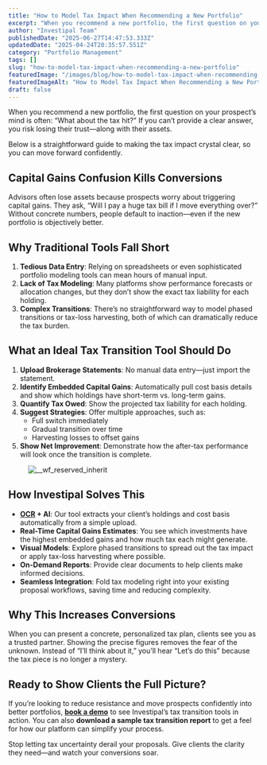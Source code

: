 ```yaml
---
title: "How to Model Tax Impact When Recommending a New Portfolio"
excerpt: "When you recommend a new portfolio, the first question on your prospect’s mind is often: “What about the tax hit?” If you can’t provide a clear answer, you risk losing their trust-along with their."
author: "Investipal Team"
publishedDate: "2025-06-27T14:47:53.333Z"
updatedDate: "2025-04-24T20:35:57.551Z"
category: "Portfolio Management"
tags: []
slug: "how-to-model-tax-impact-when-recommending-a-new-portfolio"
featuredImage: "/images/blog/how-to-model-tax-impact-when-recommending-a-new-portfolio__hero.png"
featuredImageAlt: "How to Model Tax Impact When Recommending a New Portfolio"
draft: false
---
```

<p id="">When you recommend a new portfolio, the first question on your prospect’s mind is often: “What about the tax hit?” If you can’t provide a clear answer, you risk losing their trust—along with their assets.</p><p id="">Below is a straightforward guide to making the tax impact crystal clear, so you can move forward confidently.</p><h2 id="">Capital Gains Confusion Kills Conversions</h2><p id="">Advisors often lose assets because prospects worry about triggering capital gains. They ask, “Will I pay a huge tax bill if I move everything over?” Without concrete numbers, people default to inaction—even if the new portfolio is objectively better.</p><h2 id="">Why Traditional Tools Fall Short</h2><ol id=""><li id=""><strong id="">Tedious Data Entry</strong>: Relying on spreadsheets or even sophisticated portfolio modeling tools can mean hours of manual input.</li><li id=""><strong id="">Lack of Tax Modeling</strong>: Many platforms show performance forecasts or allocation changes, but they don’t show the exact tax liability for each holding.</li><li id=""><strong id="">Complex Transitions</strong>: There’s no straightforward way to model phased transitions or tax-loss harvesting, both of which can dramatically reduce the tax burden.</li></ol><h2 id="">What an Ideal Tax Transition Tool Should Do</h2><ol id=""><li id=""><strong id="">Upload Brokerage Statements</strong>: No manual data entry—just import the statement.</li><li id=""><strong id="">Identify Embedded Capital Gains</strong>: Automatically pull cost basis details and show which holdings have short-term vs. long-term gains.</li><li id=""><strong id="">Quantify Tax Owed</strong>: Show the projected tax liability for each holding.</li><li id=""><strong id="">Suggest Strategies</strong>: Offer multiple approaches, such as:<ul id=""><li id="">Full switch immediately</li><li id="">Gradual transition over time</li><li id="">Harvesting losses to offset gains</li></ul></li><li id=""><strong id="">Show Net Improvement</strong>: Demonstrate how the after-tax performance will look once the transition is complete.</li></ol><figure class="w-richtext-figure-type-image w-richtext-align-fullwidth" style="max-width:2240px" data-rt-type="image" data-rt-align="fullwidth" data-rt-max-width="2240px"><div><img src="/images/blog/how-to-model-tax-impact-when-recommending-a-new-portfolio__67e427a1831aca86ea64f4d5_Incorporating_20Client_20Parameters_20_19_.png" loading="lazy" alt="__wf_reserved_inherit"></div></figure><h2 id="">How Investipal Solves This</h2><ul id=""><li id=""><strong id=""><a href="/features/automated-statement-scanner">OCR</a> + AI</strong>: Our tool extracts your client’s holdings and cost basis automatically from a simple upload.</li><li id=""><strong id="">Real-Time Capital Gains Estimates</strong>: You see which investments have the highest embedded gains and how much tax each might generate.</li><li id=""><strong id="">Visual Models</strong>: Explore phased transitions to spread out the tax impact or apply tax-loss harvesting where possible.</li><li id=""><strong id="">On-Demand Reports</strong>: Provide clear documents to help clients make informed decisions.</li><li id=""><strong id="">Seamless Integration</strong>: Fold tax modeling right into your existing proposal workflows, saving time and reducing complexity.</li></ul><h2 id="">Why This Increases Conversions</h2><p id="">When you can present a concrete, personalized tax plan, clients see you as a trusted partner. Showing the precise figures removes the fear of the unknown. Instead of “I’ll think about it,” you’ll hear “Let’s do this” because the tax piece is no longer a mystery.</p><h2 id="">Ready to Show Clients the Full Picture?</h2><p id="">If you’re looking to reduce resistance and move prospects confidently into better portfolios, <a href="/book-a-demo" id=""><strong id="">book a demo</strong></a> to see Investipal’s tax transition tools in action. You can also <strong id="">download a sample tax transition report</strong> to get a feel for how our platform can simplify your process.</p><p id="">Stop letting tax uncertainty derail your proposals. Give clients the clarity they need—and watch your conversions soar.</p>